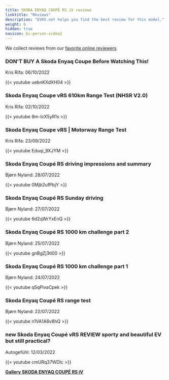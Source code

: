 ```yaml
---
title: SKODA ENYAQ COUPÉ RS iV reviews
linktitle: "Reviews"
description: "EVKX.net helps you find the best review for this model."
weight: 6
hidden: true
navicon: bi-person-video2
---
```

We collect reviews from our [favorite online reviewers](../../../../../guides/evreviewers/)

<div class="container text-center shadow p-2 pe-4 mb-5 bg-body-tertiary rounded border">
<h3>DON'T BUY A Skoda Enyaq Coupe Before Watching This!</h3>
<p>Kris Rifa: 06/10/2022</p>

{{< youtube uebnKXdXH04 >}}

</div>
<div class="container text-center shadow p-2 pe-4 mb-5 bg-body-tertiary rounded border">
<h3>Skoda Enyaq Coupe vRS 610km Range Test (NHSR V2.0)</h3>
<p>Kris Rifa: 02/10/2022</p>

{{< youtube 8m-IcX5yR1s >}}

</div>
<div class="container text-center shadow p-2 pe-4 mb-5 bg-body-tertiary rounded border">
<h3>Skoda Enyaq Coupe vRS | Motorway Range Test</h3>
<p>Kris Rifa: 23/09/2022</p>

{{< youtube Eduqi_9XJYM >}}

</div>
<div class="container text-center shadow p-2 pe-4 mb-5 bg-body-tertiary rounded border">
<h3>Skoda Enyaq Coupé RS driving impressions and summary</h3>
<p>Bjørn Nyland: 28/07/2022</p>

{{< youtube 0Mjb2ufPbjY >}}

</div>
<div class="container text-center shadow p-2 pe-4 mb-5 bg-body-tertiary rounded border">
<h3>Skoda Enyaq Coupé RS Sunday driving</h3>
<p>Bjørn Nyland: 27/07/2022</p>

{{< youtube 6d2qWrYxEnQ >}}

</div>
<div class="container text-center shadow p-2 pe-4 mb-5 bg-body-tertiary rounded border">
<h3>Skoda Enyaq Coupé RS 1000 km challenge part 2</h3>
<p>Bjørn Nyland: 25/07/2022</p>

{{< youtube gnBgZj3ti00 >}}

</div>
<div class="container text-center shadow p-2 pe-4 mb-5 bg-body-tertiary rounded border">
<h3>Skoda Enyaq Coupé RS 1000 km challenge part 1</h3>
<p>Bjørn Nyland: 24/07/2022</p>

{{< youtube q5qPivaCpek >}}

</div>
<div class="container text-center shadow p-2 pe-4 mb-5 bg-body-tertiary rounded border">
<h3>Skoda Enyaq Coupé RS range test</h3>
<p>Bjørn Nyland: 22/07/2022</p>

{{< youtube n1VA1A6v8hQ >}}

</div>
<div class="container text-center shadow p-2 pe-4 mb-5 bg-body-tertiary rounded border">
<h3>new Skoda Enyaq Coupé vRS REVIEW sporty and beautiful EV but still practical?</h3>
<p>Autogefühl: 12/03/2022</p>

{{< youtube cmURq37WDlc >}}

</div>
<div class="mt-3 mb-3">
<a href="../gallery/" class="text-decoration-none text-black">
<strong><i class="bi-arrow-left"></i>Gallery  </strong>
</a>
<a href="../" class="text-decoration-none text-black float-end">
<strong>SKODA ENYAQ COUPÉ RS iV <i class="bi-arrow-right"></i></strong>
</a>
</div>
